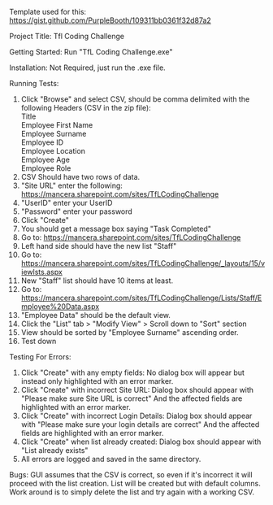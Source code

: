 Template used for this: https://gist.github.com/PurpleBooth/109311bb0361f32d87a2

Project Title:
Tfl Coding Challenge

Getting Started:
Run "TfL Coding Challenge.exe"

Installation:
Not Required, just run the .exe file.

Running Tests:
1. Click "Browse" and select CSV, should be comma delimited with the following Headers (CSV in the zip file):<br />
Title<br />
Employee First Name<br />
Employee Surname<br />
Employee ID<br />
Employee Location<br />
Employee Age<br />
Employee Role<br />
2. CSV Should have two rows of data.
3. "Site URL" enter the following: https://mancera.sharepoint.com/sites/TfLCodingChallenge
4. "UserID" enter your UserID
5. "Password" enter your password
6. Click "Create"
7. You should get a message box saying "Task Completed"
8. Go to: https://mancera.sharepoint.com/sites/TfLCodingChallenge
9. Left hand side should have the new list "Staff"
10. Go to: https://mancera.sharepoint.com/sites/TfLCodingChallenge/_layouts/15/viewlsts.aspx
11. New "Staff" list should have 10 items at least.
12. Go to: https://mancera.sharepoint.com/sites/TfLCodingChallenge/Lists/Staff/Employee%20Data.aspx
13. "Employee Data" should be the default view.
14. Click the "List" tab > "Modify View" > Scroll down to "Sort" section
15. View should be sorted by "Employee Surname" ascending order.
16. Test down

Testing For Errors:
1. Click "Create" with any empty fields:
No dialog box will appear but instead only highlighted with an error marker.
2. Click "Create" with incorrect Site URL:
Dialog box should appear with "Please make sure Site URL is correct"
And the affected fields are highlighted with an error marker.
3. Click "Create" with incorrect Login Details:
Dialog box should appear with "Please make sure your login details are correct"
And the affected fields are highlighted with an error marker.
4. Click "Create" when list already created:
Dialog box should appear with "List already exists"
5. All errors are logged and saved in the same directory.

Bugs:
GUI assumes that the CSV is correct, so even if it's incorrect it will proceed with the list creation.
List will be created but with default columns.
Work around is to simply delete the list and try again with a working CSV.

